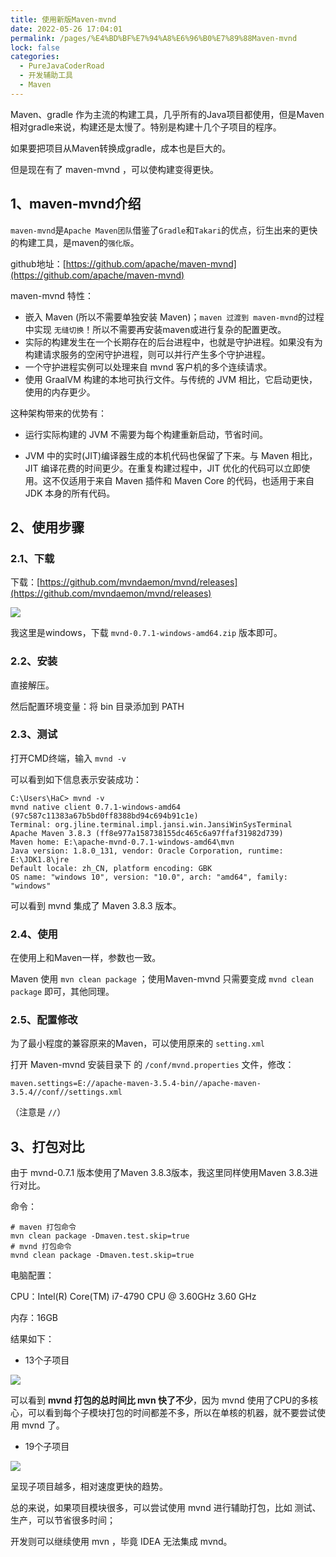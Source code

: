 ```yaml
---
title: 使用新版Maven-mvnd
date: 2022-05-26 17:04:01
permalink: /pages/%E4%BD%BF%E7%94%A8%E6%96%B0%E7%89%88Maven-mvnd
lock: false
categories: 
  - PureJavaCoderRoad
  - 开发辅助工具
  - Maven
---
```

Maven、gradle 作为主流的构建工具，几乎所有的Java项目都使用，但是Maven相对gradle来说，构建还是太慢了。特别是构建十几个子项目的程序。

如果要把项目从Maven转换成gradle，成本也是巨大的。

但是现在有了 maven-mvnd ，可以使构建变得更快。

## 1、maven-mvnd介绍

`maven-mvnd`是`Apache Maven团队`借鉴了`Gradle`和`Takari`的优点，衍生出来的更快的构建工具，是maven的`强化版`。

github地址：[https://github.com/apache/maven-mvnd](https://github.com/apache/maven-mvnd)

maven-mvnd 特性：

- 嵌入 Maven (所以不需要单独安装 Maven)；`maven 过渡到 maven-mvnd`的过程中实现 `无缝切换`！所以不需要再安装maven或进行复杂的配置更改。
- 实际的构建发生在一个长期存在的后台进程中，也就是守护进程。如果没有为构建请求服务的空闲守护进程，则可以并行产生多个守护进程。
- 一个守护进程实例可以处理来自 mvnd 客户机的多个连续请求。
- 使用 GraalVM 构建的本地可执行文件。与传统的 JVM 相比，它启动更快，使用的内存更少。

这种架构带来的优势有：

- 运行实际构建的 JVM 不需要为每个构建重新启动，节省时间。

- JVM 中的实时(JIT)编译器生成的本机代码也保留了下来。与 Maven 相比，JIT 编译花费的时间更少。在重复构建过程中，JIT 优化的代码可以立即使用。这不仅适用于来自 Maven 插件和 Maven Core 的代码，也适用于来自 JDK 本身的所有代码。



## 2、使用步骤

### 2.1、下载

下载：[https://github.com/mvndaemon/mvnd/releases](https://github.com/mvndaemon/mvnd/releases)

![](https://cdn.jsdelivr.net/gh/DogerRain/image@main/Home/image-20220309150339060.png)

我这里是windows，下载 `mvnd-0.7.1-windows-amd64.zip` 版本即可。

### 2.2、安装

直接解压。

然后配置环境变量：将 bin 目录添加到 PATH

### 2.3、测试

打开CMD终端，输入 `mvnd -v`

可以看到如下信息表示安装成功：

```shell
C:\Users\HaC> mvnd -v
mvnd native client 0.7.1-windows-amd64 (97c587c11383a67b5bd0ff8388bd94c694b91c1e)
Terminal: org.jline.terminal.impl.jansi.win.JansiWinSysTerminal
Apache Maven 3.8.3 (ff8e977a158738155dc465c6a97ffaf31982d739)
Maven home: E:\apache-mvnd-0.7.1-windows-amd64\mvn
Java version: 1.8.0_131, vendor: Oracle Corporation, runtime: E:\JDK1.8\jre
Default locale: zh_CN, platform encoding: GBK
OS name: "windows 10", version: "10.0", arch: "amd64", family: "windows"
```

可以看到 mvnd 集成了 Maven 3.8.3 版本。

### 2.4、使用

在使用上和Maven一样，参数也一致。

Maven 使用 `mvn clean package` ；使用Maven-mvnd 只需要变成 `mvnd clean package` 即可，其他同理。

### 2.5、配置修改

为了最小程度的兼容原来的Maven，可以使用原来的 `setting.xml` 

打开 Maven-mvnd 安装目录下 的 `/conf/mvnd.properties` 文件，修改：

```properties
maven.settings=E://apache-maven-3.5.4-bin//apache-maven-3.5.4//conf//settings.xml
```

（注意是 `//`）

## 3、打包对比

由于 mvnd-0.7.1 版本使用了Maven 3.8.3版本，我这里同样使用Maven 3.8.3进行对比。

命令：

```shell
# maven 打包命令
mvn clean package -Dmaven.test.skip=true
# mvnd 打包命令
mvnd clean package -Dmaven.test.skip=true
```

电脑配置：

CPU：Intel(R) Core(TM) i7-4790 CPU @ 3.60GHz   3.60 GHz

内存：16GB

结果如下：

- 13个子项目

![](https://cdn.jsdelivr.net/gh/DogerRain/image@main/Home/image-2022-03-09-1646811043.png)

可以看到 **mvnd 打包的总时间比 mvn 快了不少**，因为 mvnd 使用了CPU的多核心，可以看到每个子模块打包的时间都差不多，所以在单核的机器，就不要尝试使用 mvnd 了。

- 19个子项目

![](https://cdn.jsdelivr.net/gh/DogerRain/image@main/Home/image-2022-03-09-1646817991.png)

呈现子项目越多，相对速度更快的趋势。



总的来说，如果项目模块很多，可以尝试使用 mvnd 进行辅助打包，比如 测试、生产，可以节省很多时间；

开发则可以继续使用 mvn ，毕竟 IDEA 无法集成 mvnd。

